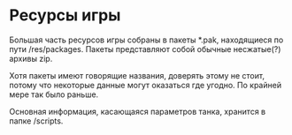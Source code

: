 # Ресурсы игры

Большая часть ресурсов игры собраны в пакеты \*.pak, находящиеся по пути /res/packages. Пакеты представляют собой обычные несжатые(?) архивы zip.

Хотя пакеты имеют говорящие названия, доверять этому не стоит, потому что некоторые данные могут оказаться где угодно. По крайней мере так было раньше.

Основная информация, касающаяся параметров танка, хранится в папке /scripts.